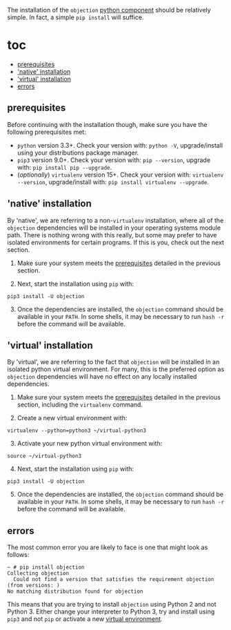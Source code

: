The installation of the `objection` [python component](components) should be relatively simple. In fact, a simple  `pip install` will suffice.

# toc
- [prerequisites](#prerequisites)
- ['native' installation](#native-installation)
- ['virtual' installation](#virtual-installation)
- [errors](#errors)

## prerequisites
Before continuing with the installation though, make sure you have the following prerequisites met:

- `python` version 3.3+. Check your version with: `python -V`, upgrade/install using your distributions package manager.
- `pip3` version 9.0+. Check your version with: `pip --version`, upgrade with: `pip install pip --upgrade`.
- (_optionally_) `virtualenv` version 15+. Check your version with: `virtualenv --version`, upgrade/install with: `pip install virtualenv --upgrade`.

## 'native' installation
By 'native', we are referring to a non-`virtualenv` installation, where all of the `objection` dependencies will be installed in your operating systems module path. There is nothing wrong with this really, but some may prefer to have isolated environments for certain programs. If this is you, check out the next section.

1. Make sure your system meets the [prerequisites](#prerequisites) detailed in the previous section.

2. Next, start the installation using `pip` with:
```
pip3 install -U objection
```

3. Once the dependencies are installed, the `objection` command should be available in your `PATH`. In some shells, it may be necessary to run `hash -r` before the command will be available.

## 'virtual' installation
By 'virtual', we are referring to the fact that `objection` will be installed in an isolated python virtual environment. For many, this is the preferred option as `objection` dependencies will have no effect on any locally installed dependencies.

1. Make sure your system meets the [prerequisites](#prerequisites) detailed in the previous section, including the `virtualenv` command.

2. Create a new virtual environment with:
```
virtualenv --python=python3 ~/virtual-python3
```

3. Activate your new python virtual environment with:
```
source ~/virtual-python3
```

4. Next, start the installation using `pip` with:
```
pip3 install -U objection
```

5. Once the dependencies are installed, the `objection` command should be available in your `PATH`. In some shells, it may be necessary to run `hash -r` before the command will be available.

## errors
The most common error you are likely to face is one that might look as follows:

```
~ # pip install objection
Collecting objection
  Could not find a version that satisfies the requirement objection (from versions: )
No matching distribution found for objection
```

This means that you are trying to install `objection` using Python 2 and not Python 3. Either change your interpreter to Python 3, try and install using `pip3` and not `pip` or activate a new [virtual environment](#virtual-installation).